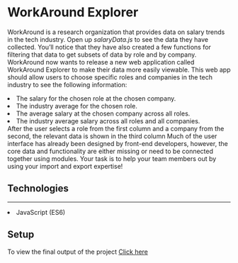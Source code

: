 # WorkAround Explorer

<p>WorkAround is a research organization that provides data on salary trends in the tech industry. Open up <em>salaryData.js</em> to see the data they have collected. You’ll notice that they have also created a few functions for filtering that data to get subsets of data by role and by company.
WorkAround now wants to release a new web application called WorkAround Explorer to make their data more easily viewable. This web app should allow users to choose specific roles and companies in the tech industry to see the following information:</p>

<li>The salary for the chosen role at the chosen company.</li>
<li>The industry average for the chosen role.</li>
<li>The average salary at the chosen company across all roles.</li>
<li>The industry average salary across all roles and all companies.</li><br.

<p>After the user selects a role from the first column and a company from the second, the relevant data is shown in the third column
Much of the user interface has already been designed by front-end developers, however, the core data and functionality are either missing or need to be connected together using modules. Your task is to help your team members out by using your import and export expertise!</p>

<h2>Technologies</h2>
<hr>
<li>JavaScript (ES6)</li>

<h2>Setup</h2>
<p>To view the final output of the project <a href ="https://astech2021.github.io/workaround/">Click here</a>
